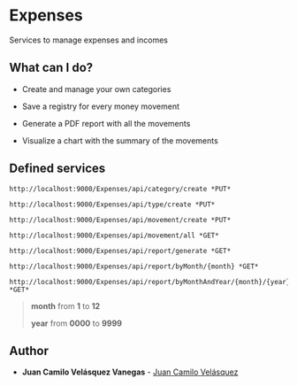 # Expenses

Services to manage expenses and incomes

## What can I do?

* Create and manage your own categories

* Save a registry for every money movement

* Generate a PDF report with all the movements

* Visualize a chart with the summary of the movements

## Defined services

```
http://localhost:9000/Expenses/api/category/create *PUT*
```

```
http://localhost:9000/Expenses/api/type/create *PUT*
```

```
http://localhost:9000/Expenses/api/movement/create *PUT*
```

```
http://localhost:9000/Expenses/api/movement/all *GET*
```

```
http://localhost:9000/Expenses/api/report/generate *GET*
```

```
http://localhost:9000/Expenses/api/report/byMonth/{month} *GET*
```

```
http://localhost:9000/Expenses/api/report/byMonthAndYear/{month}/{year} *GET*
```

> **month** from **1** to **12**
>
> **year** from **0000** to **9999**

## Author

* **Juan Camilo Velásquez Vanegas** - [Juan Camilo Velásquez](https://github.com/pillowslept)